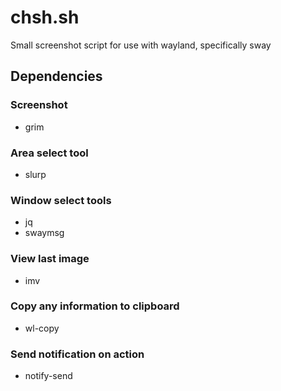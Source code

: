 # chsh.sh
Small screenshot script for use with wayland, specifically sway

## Dependencies
### Screenshot
- grim

### Area select tool
- slurp

### Window select tools
- jq
- swaymsg

### View last image
- imv

### Copy any information to clipboard
- wl-copy

### Send notification on action
- notify-send


